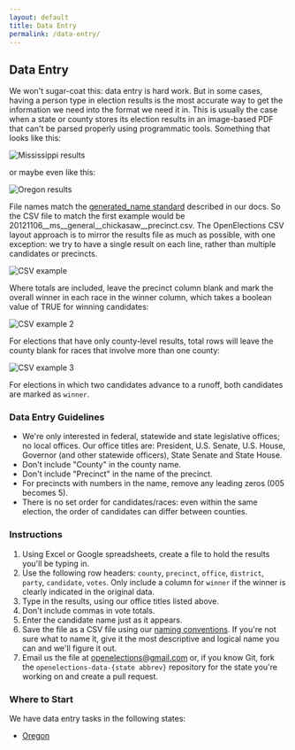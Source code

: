 ```yaml
---
layout: default
title: Data Entry
permalink: /data-entry/
---
```


## Data Entry

We won't sugar-coat this: data entry is hard work. But in some cases, having a person type in election results is the most accurate way to get the information we need into the format we need it in. This is usually the case when a state or county stores its election results in an image-based PDF that can't be parsed properly using programmatic tools. Something that looks like this:

![Mississippi results](https://github.com/openelections/openelections-data-ms/raw/master/ms_county_example.png)

or maybe even like this:

![Oregon results](https://raw.githubusercontent.com/openelections/docs/master/assets/img/oregon_county_example.png)

File names match the [generated_name standard](http://docs.openelections.net/archive-standardization/) described in our docs. So the CSV file to match the first example would be 20121106__ms__general__chickasaw__precinct.csv. The OpenElections CSV layout approach is to mirror the results file as much as possible, with one exception: we try to have a single result on each line, rather than multiple candidates or precincts.

![CSV example](https://github.com/openelections/openelections-data-ms/raw/master/ms_county_csv_example.png)

Where totals are included, leave the precinct column blank and mark the overall winner in each race in the winner column, which takes a boolean value of TRUE for winning candidates:

![CSV example 2](https://github.com/openelections/openelections-data-ms/raw/master/ms_county_csv_example_total.png)

For elections that have only county-level results, total rows will leave the county blank for races that involve more than one county:

![CSV example 3](https://github.com/openelections/openelections-data-ms/raw/master/ms_multi_county_csv_example_total.png)

For elections in which two candidates advance to a runoff, both candidates are marked as `winner`.

### Data Entry Guidelines

* We're only interested in federal, statewide and state legislative offices; no local offices. Our office titles are: President, U.S. Senate, U.S. House, Governor (and other statewide officers), State Senate and State House.
* Don't include "County" in the county name.
* Don't include "Precinct" in the name of the precinct.
* For precincts with numbers in the name, remove any leading zeros (005 becomes 5).
* There is no set order for candidates/races: even within the same election, the order of candidates can differ between counties.

### Instructions

1. Using Excel or Google spreadsheets, create a file to hold the results you'll be typing in.
2. Use the following row headers: `county`, `precinct`, `office`, `district`, `party`, `candidate`, `votes`. Only include a column for `winner` if the winner is clearly indicated in the original data.
3. Type in the results, using our office titles listed above.
4. Don't include commas in vote totals.
5. Enter the candidate name just as it appears.
6. Save the file as a CSV file using our [naming conventions](http://docs.openelections.net/archive-standardization/). If you're not sure what to name it, give it the most descriptive and logical name you can and we'll figure it out.
7. Email us the file at openelections@gmail.com or, if you know Git, fork the `openelections-data-{state abbrev}` repository for the state you're working on and create a pull request.

### Where to Start

We have data entry tasks in the following states:

* [Oregon](https://github.com/openelections/openelections-data-or/labels/data%20entry)
